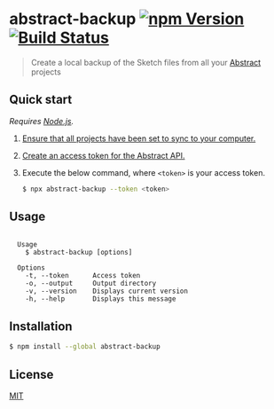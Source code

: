 # abstract-backup [![npm Version](https://img.shields.io/npm/v/abstract-backup)](https://www.npmjs.org/package/abstract-backup) [![Build Status](https://img.shields.io/travis/yuanqing/abstract-backup.svg)](https://travis-ci.org/yuanqing/abstract-backup)

> Create a local backup of the Sketch files from all your [Abstract](https://www.abstract.com/) projects

## Quick start

_Requires [Node.js](https://nodejs.org/)._

1. [Ensure that all projects have been set to sync to your computer.](https://www.abstract.com/help/projects/sync-project/#how-to-sync-a-project-to-your-computer)
2. [Create an access token for the Abstract API.](https://app.goabstract.com/account/tokens)
3. Execute the below command, where `<token>` is your access token.

    ```sh
    $ npx abstract-backup --token <token>
    ```

## Usage

```

  Usage
    $ abstract-backup [options]

  Options
    -t, --token      Access token
    -o, --output     Output directory
    -v, --version    Displays current version
    -h, --help       Displays this message

```

## Installation

```sh
$ npm install --global abstract-backup
```

## License

[MIT](LICENSE.md)
